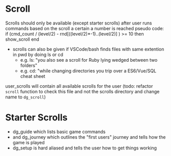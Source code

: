# Scroll

Scrolls should only be available (except starter scrolls)
after user runs commands based on the scroll
a certain a number is reached
pseudo code:
if (cmd_count / (level/2) - rnd[((level/2)*-1)..(level/2)] ) >= 10 then
show_scroll
end

- scrolls can also be given if VSCode/bash finds files with same extention in pwd by doing ls or cd
  - e.g. ls: "you also see a scroll for Ruby lying wedged between two folders"
  - e.g. cd: "while changing directories you trip over a ES6/Vue/SQL cheat sheet

user_scrolls will contain all available scrolls for the user
(todo: refactor `scroll` function to check this file and not
the scrolls directory and change name to `dg_scroll`)


# Starter Scrolls

- dg_guide which lists basic game commands
- and dg_journey which outlines the "first users" journey and tells how the game is played
- dg_setup is hard aliased and tells the user how to get things working

